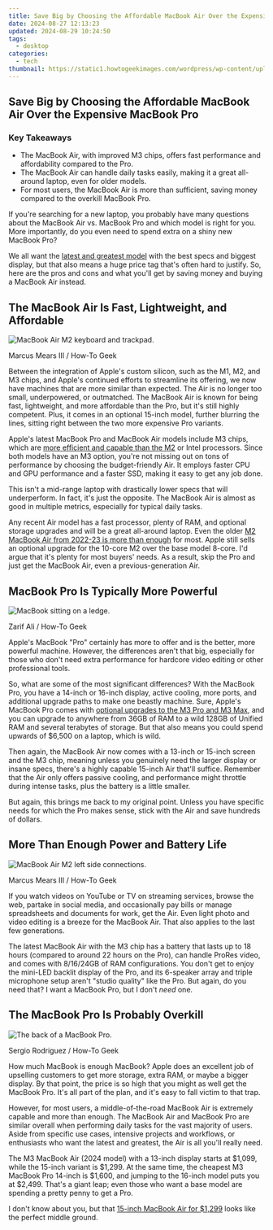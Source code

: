 ```yaml
---
title: Save Big by Choosing the Affordable MacBook Air Over the Expensive MacBook Pro
date: 2024-08-27 12:13:23
updated: 2024-08-29 10:24:50
tags:
  - desktop
categories:
  - tech
thumbnail: https://static1.howtogeekimages.com/wordpress/wp-content/uploads/2024/04/a-macbook-air-under-a-wooden-table.jpg
---
```


## Save Big by Choosing the Affordable MacBook Air Over the Expensive MacBook Pro

### Key Takeaways

* The MacBook Air, with improved M3 chips, offers fast performance and affordability compared to the Pro.
* The MacBook Air can handle daily tasks easily, making it a great all-around laptop, even for older models.
* For most users, the MacBook Air is more than sufficient, saving money compared to the overkill MacBook Pro.

 If you're searching for a new laptop, you probably have many questions about the MacBook Air vs. MacBook Pro and which model is right for you. More importantly, do you even need to spend extra on a shiny new MacBook Pro?

 We all want the [latest and greatest model](https://solve-manuals.techidaily.com/cookiebot-driven-personalization-enhancing-your-sites-user-experience/) with the best specs and biggest display, but that also means a huge price tag that's often hard to justify. So, here are the pros and cons and what you'll get by saving money and buying a MacBook Air instead.

##  The MacBook Air Is Fast, Lightweight, and Affordable

![MacBook Air M2 keyboard and trackpad.](https://static1.howtogeekimages.com/wordpress/wp-content/uploads/2024/01/macbook-air-m2-keyboard-and-trackpad.jpg) 

Marcus Mears III / How-To Geek

 Between the integration of Apple's custom silicon, such as the M1, M2, and M3 chips, and Apple's continued efforts to streamline its offering, we now have machines that are more similar than expected. The Air is no longer too small, underpowered, or outmatched. The MacBook Air is known for being fast, lightweight, and more affordable than the Pro, but it's still highly competent. Plus, it comes in an optional 15-inch model, further blurring the lines, sitting right between the two more expensive Pro variants.

 Apple's latest MacBook Pro and MacBook Air models include M3 chips, which are [more efficient and capable than the M2](https://facebook-clips.techidaily.com/new-2024-approved-prime-fb-extra-tools-enhanced-firefox-version-compatibility/) or Intel processors. Since both models have an M3 option, you're not missing out on tons of performance by choosing the budget-friendly Air. It employs faster CPU and GPU performance and a faster SSD, making it easy to get any job done.

 This isn't a mid-range laptop with drastically lower specs that will underperform. In fact, it's just the opposite. The MacBook Air is almost as good in multiple metrics, especially for typical daily tasks.

 Any recent Air model has a fast processor, plenty of RAM, and optional storage upgrades and will be a great all-around laptop. Even the older [M2 MacBook Air from 2022-23 is more than enough](https://screen-video-capture.techidaily.com/new-2024-approved-capturing-victories-effective-strategies-with-w11/) for most. Apple still sells an optional upgrade for the 10-core M2 over the base model 8-core. I'd argue that it's plenty for most buyers' needs. As a result, skip the Pro and just get the MacBook Air, even a previous-generation Air.

##  MacBook Pro Is Typically More Powerful

![MacBook sitting on a ledge.](https://static1.howtogeekimages.com/wordpress/wp-content/uploads/2024/04/53574630259_04c542b089_o.jpg) 

Zarif Ali / How-To Geek

 Apple's MacBook "Pro" certainly has more to offer and is the better, more powerful machine. However, the differences aren't that big, especially for those who don't need extra performance for hardcore video editing or other professional tools.

 So, what are some of the most significant differences? With the MacBook Pro, you have a 14-inch or 16-inch display, active cooling, more ports, and additional upgrade paths to make one beastly machine. Sure, Apple's MacBook Pro comes with [optional upgrades to the M3 Pro and M3 Max](https://extra-information.techidaily.com/2024-approved-case-study-approach-learning-from-successful-market-research-examples/), and you can upgrade to anywhere from 36GB of RAM to a wild 128GB of Unified RAM and several terabytes of storage. But that also means you could spend upwards of $6,500 on a laptop, which is wild.

 Then again, the MacBook Air now comes with a 13-inch or 15-inch screen and the M3 chip, meaning unless you genuinely need the larger display or insane specs, there's a highly capable 15-inch Air that'll suffice. Remember that the Air only offers passive cooling, and performance might throttle during intense tasks, plus the battery is a little smaller.

 But again, this brings me back to my original point. Unless you have specific needs for which the Pro makes sense, stick with the Air and save hundreds of dollars.

##  More Than Enough Power and Battery Life

![MacBook Air M2 left side connections.](https://static1.howtogeekimages.com/wordpress/wp-content/uploads/2023/10/52550669667_5b9b9e267b_k.jpg) 

Marcus Mears III / How-To Geek

 If you watch videos on YouTube or TV on streaming services, browse the web, partake in social media, and occasionally pay bills or manage spreadsheets and documents for work, get the Air. Even light photo and video editing is a breeze for the MacBook Air. That also applies to the last few generations.

 The latest MacBook Air with the M3 chip has a battery that lasts up to 18 hours (compared to around 22 hours on the Pro), can handle ProRes video, and comes with 8/16/24GB of RAM configurations. You don't get to enjoy the mini-LED backlit display of the Pro, and its 6-speaker array and triple microphone setup aren't "studio quality" like the Pro. But again, do you need that? I want a MacBook Pro, but I don't _need_ one.

##  The MacBook Pro Is Probably Overkill

![The back of a MacBook Pro.](https://static1.howtogeekimages.com/wordpress/wp-content/uploads/2024/02/53526258387_b97fd9691e_o.jpg) 

Sergio Rodriguez / How-To Geek

 How much MacBook is enough MacBook? Apple does an excellent job of upselling customers to get more storage, extra RAM, or maybe a bigger display. By that point, the price is so high that you might as well get the MacBook Pro. It's all part of the plan, and it's easy to fall victim to that trap.

 However, for most users, a middle-of-the-road MacBook Air is extremely capable and more than enough. The MacBook Air and MacBook Pro are similar overall when performing daily tasks for the vast majority of users. Aside from specific use cases, intensive projects and workflows, or enthusiasts who want the latest and greatest, the Air is all you'll really need.

 The M3 MacBook Air (2024 model) with a 13-inch display starts at $1,099, while the 15-inch variant is $1,299\. At the same time, the cheapest M3 MacBook Pro 14-inch is $1,600, and jumping to the 16-inch model puts you at $2,499\. That's a giant leap; even those who want a base model are spending a pretty penny to get a Pro.

 I don't know about you, but that [15-inch MacBook Air for $1,299](https://www.amazon.com/Apple-2024-MacBook-15-inch-Laptop/dp/B0CX23P36M/?tag=hotoge-20&ascsubtag=UUhtgUeUpU2002581&asc%5Frefurl=https%3A%2F%2Fwww.howtogeek.com%2Fskip-the-macbook-pro-get-the-cheapest-macbook-air%2F&asc%5Fcampaign=Evergreen) looks like the perfect middle ground.

<ins class="adsbygoogle"
     style="display:block"
     data-ad-format="autorelaxed"
     data-ad-client="ca-pub-7571918770474297"
     data-ad-slot="1223367746"></ins>



<ins class="adsbygoogle"
     style="display:block"
     data-ad-client="ca-pub-7571918770474297"
     data-ad-slot="8358498916"
     data-ad-format="auto"
     data-full-width-responsive="true"></ins>
